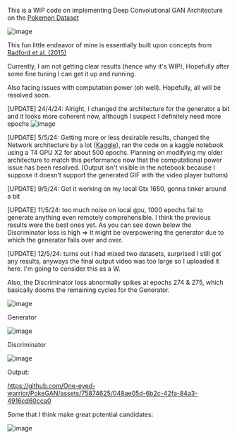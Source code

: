 This is a WIP code on implementing Deep Convolutional GAN Architecture on the [Pokemon Dataset]((https://www.kaggle.com/datasets/kvpratama/pokemon-images-dataset/data)) 

![image](https://github.com/One-eyed-warrior/PokeGAN/assets/75874625/ae839647-1472-48ab-9f1b-422027aff6e0)

This fun little endeavor of mine is essentially built upon concepts from [Radford et al. (2015)](https://arxiv.org/abs/1511.06434) 

Currently, I am not getting clear results (hence why it's WIP), Hopefully after some fine tuning I can get it up and running. 

Also facing issues with computation power (oh well). Hopefully, all will be resolved soon.

[UPDATE] 24/4/24: Alright, I changed the architecture for the generator a bit and it looks more coherent now, although I suspect I definitely need more epochs 
![image](https://github.com/One-eyed-warrior/PokeGAN/assets/75874625/db7508b2-1643-4f9f-92eb-5595bb00b795)


[UPDATE] 5/5/24: Getting more or less desirable results, changed the Network architecture by a lot ([Kaggle](https://www.kaggle.com/code/algord/pokemon-dcgan)), ran the code on a kaggle notebook using a T4 GPU X2 for about 500 epochs. Planning on modifying my older architecture to match this performance now that the computational power issue has been resolved. (Output isn't visible in the notebook because I suppose it doesn't support the generated GIF with the video player buttons)


[UPDATE] 9/5/24: Got it working on my local Gtx 1650, gonna tinker around a bit 


[UPDATE] 11/5/24: too much noise on local gpu, 1000 epochs fail to generate anything even remotely comprehensible. I think the previous results were the best ones yet. As you can see down below the Discriminator loss is high => It might be overpowering the generator due to which the generator fails over and over.


[UPDATE] 12/5/24: turns out I had mixed two datasets, surprised I still got any results, anyways the final output video was too large so I uploaded it here. I'm going to consider this as a W.


Also, the Discriminator loss  abnormally spikes at epochs 274 & 275, which basically dooms the remaining cycles for the Generator. 

![image](https://github.com/One-eyed-warrior/PokeGAN/assets/75874625/42e9e14a-0f62-41e4-81f0-6e4f320a9588)



Generator


![image](https://github.com/One-eyed-warrior/PokeGAN/assets/75874625/31fc1052-d9c3-4d2a-b619-1e665b7fcc1d)


Discriminator


![image](https://github.com/One-eyed-warrior/PokeGAN/assets/75874625/276868b7-34aa-48d6-b08c-3c2d441581df)





Output:


https://github.com/One-eyed-warrior/PokeGAN/assets/75874625/048ae05d-6b2c-42fa-84a3-4916cd60cca0




Some that I think make great potential candidates:


![image](https://github.com/One-eyed-warrior/PokeGAN/assets/75874625/f8731347-d17e-4bd3-bb88-ac2ed5fb6588)









